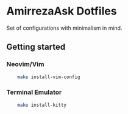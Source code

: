 # AmirrezaAsk Dotfiles
Set of configurations with minimalism in mind.

## Getting started
### Neovim/Vim
```bash
    make install-vim-config
```
### Terminal Emulator
```bash
    make install-kitty
```
